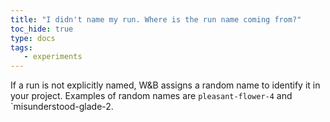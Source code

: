 ```yaml
---
title: "I didn't name my run. Where is the run name coming from?"
toc_hide: true
type: docs
tags:
   - experiments
---
```

If a run is not explicitly named, W&B assigns a random name to identify it in your project. Examples of random names are `pleasant-flower-4` and `misunderstood-glade-2.